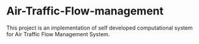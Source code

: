 # Air-Traffic-Flow-management
This project is an implementation of self developed computational system for Air Traffic Flow Management System.
